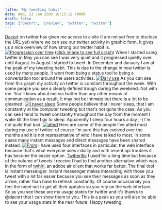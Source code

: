 ```yaml
---
title: 'My tweeting habit'
date: Wed, 23 Jan 2008 18:15:12 +0000
draft: false
tags: ['Dacort', 'preview', 'twitter', 'twitter']
---
```


[Dacort](http://twitter.com/dacort) on twitter has given me access to a site (I am not yet free to disclose the URL yet) where we can see our twitter activity in graphic form. It gives us a nice overview of how strong our twitter habit is. [![Progression over time](http://www.main-vision.com/richard/blog/wp-content/uploads/2008/01/time-progress.jpg)](http://www.main-vision.com/richard/blog/wp-content/uploads/2008/01/time-progress.jpg "Progression over time") ([click image to see full graph](http://www.main-vision.com/richard/blog/wp-content/uploads/2008/01/time-progress.jpg)) When I started using twitter in May you can see I was very quiet and it progressed quietly over until August. In August I started to tweet. In December and January I am at the peak of my tweeting habit. This is due to the change in how twitter is used by many people. It went from being a status tool to being a conversation tool around the users activities. [![Daily use](http://www.main-vision.com/richard/blog/wp-content/uploads/2008/01/daily.jpg)](http://www.main-vision.com/richard/blog/wp-content/uploads/2008/01/daily.jpg "Daily use") As you can see from this graph my activity on twitter is constant throughout the week. With some people you see a clearly defined trough during the weekend. Not with me. You'll know about me via twitter than any other means of communication as a result. It may not be intimate but there is a lot to be gleamed. [![I never sleep](http://www.main-vision.com/richard/blog/wp-content/uploads/2008/01/hourly.jpg)](http://www.main-vision.com/richard/blog/wp-content/uploads/2008/01/hourly.jpg "I never sleep") Some people believe that I never sleep, that I am constantly at the computer tweeting but that's not quite the case. As you can see I tend to tweet constantly throughout the day from the moment I wake till the time I go to sleep. Apparently I sleep four hours a day ;-) I'm not quite that bad. [![atted](http://www.main-vision.com/richard/blog/wp-content/uploads/2008/01/atted.jpg)](http://www.main-vision.com/richard/blog/wp-content/uploads/2008/01/atted.jpg "atted") Here are some of the people I've atted most during my use of twitter. of course I'm sure this has evolved over the months and it is not representative of who I have talked to most. In some cases many instant messages and direct messages have been shared instead. [![From](http://www.main-vision.com/richard/blog/wp-content/uploads/2008/01/from.jpg)](http://www.main-vision.com/richard/blog/wp-content/uploads/2008/01/from.jpg "From") I have used four interfaces in particular, the web interface because that's what everyone uses initially and with recent api troubles it has become the easier option. [Twitterific](http://iconfactory.com/software/twitterrific) I used for a long time but because of the volume of tweets I receive I had to find another alternative which was in the form of [twhirl](http://www.twhirl.org/), an adobe air client that works far better. The final tool is instant messenger. Instant messenger makes interacting with those you tweet with a lot far easier because you see their messages as soon as they arrive, rather than have to refresh constantly. Of course occasionaly you feel the need not to get all their updates so you rely on the web interface. So as you see these are my usage states for twitter and it's thanks to @dacort that I can show them to you. This is a peak as you will also be able to see your usage stats in the near future. Happy tweeting.